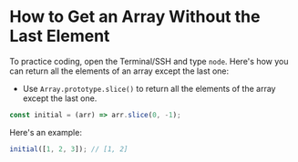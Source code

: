 # How to Get an Array Without the Last Element

To practice coding, open the Terminal/SSH and type `node`. Here's how you can return all the elements of an array except the last one:

- Use `Array.prototype.slice()` to return all the elements of the array except the last one.

```js
const initial = (arr) => arr.slice(0, -1);
```

Here's an example:

```js
initial([1, 2, 3]); // [1, 2]
```

